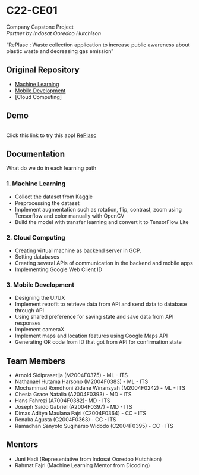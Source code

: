 # C22-CE01

Company Capstone Project<br>
*Partner by Indosat Ooredoo Hutchison*

“RePlasc : Waste collection application to increase public awareness about plastic waste and decreasing gas emission”

## Original Repository

- [Machine Learning](https://github.com/Arnolds18/Bangkit-Capstone-Project-ML)
- [Mobile Development](https://github.com/chesianatalia/Bangkit-Capstone-Project)
- [Cloud Computing]

## Demo

<p align="center">
  <img src=""/>
</p>

Click this link to try this app! [RePlasc](https://drive.google.com/drive/folders/1ZW9ReptYeA2W9g5EY2M02BXarQc0W6GS?usp=sharing)

## Documentation

What do we do in each learning path

### 1. Machine Learning
- Collect the dataset from Kaggle
- Preprocessing the dataset
- Implement augmentation such as rotation, flip, contrast, zoom using Tensorflow and color manually with OpenCV
- Build the model with transfer learning and convert it to TensorFlow Lite

### 2. Cloud Computing
- Creating virtual machine as backend server in GCP.
- Setting databases
- Creating several APIs of communication in the backend and mobile apps 
- Implementing Google Web Client ID

### 3. Mobile Development
- Designing the UI/UX
- Implement  retrofit to retrieve data from API and send data to database through API
- Using shared preference for saving state and save data from API responses
- Implement cameraX
- Implement maps and location features using Google Maps API
- Generating QR code from ID that got from API for confirmation state

## Team Members
- Arnold Sidiprasetija (M2004F0375) - ML - ITS
- Nathanael Hutama Harsono (M2004F0383) - ML - ITS
- Mochammad Romdhoni Zidane Winansyah (M2004F0242) - ML - ITS
- Chesia Grace Natalia (A2004F0393) - MD - ITS
- Hans Fahrezi (A7004F0382)- MD - ITS
- Joseph Saido Gabriel (A2004F0397) - MD - ITS
- Dimas Aditya Maulana Fajri (C2004F0364) - CC - ITS
- Renaka Agusta (C2004F0363) - CC - ITS
- Ramadhan Sanyoto Sugiharso Widodo (C2004F0395) - CC - ITS


## Mentors
- Juni Hadi (Representative from Indosat Ooredoo Hutchison)
- Rahmat Fajri (Machine Learning Mentor from Dicoding)
